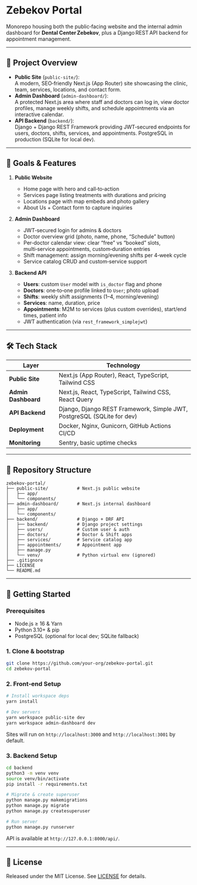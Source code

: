 # Zebekov Portal

Monorepo housing both the public‑facing website and the internal admin dashboard for **Dental Center Zebekov**, plus a Django REST API backend for appointment management.

---

## 🚀 Project Overview

- **Public Site** (`public-site/`):  
  A modern, SEO‑friendly Next.js (App Router) site showcasing the clinic, team, services, locations, and contact form.  
- **Admin Dashboard** (`admin-dashboard/`):  
  A protected Next.js area where staff and doctors can log in, view doctor profiles, manage weekly shifts, and schedule appointments via an interactive calendar.  
- **API Backend** (`backend/`):  
  Django + Django REST Framework providing JWT‑secured endpoints for users, doctors, shifts, services, and appointments. PostgreSQL in production (SQLite for local dev).

---

## 🎯 Goals & Features

1. **Public Website**  
   - Home page with hero and call‑to‑action  
   - Services page listing treatments with durations and pricing  
   - Locations page with map embeds and photo gallery  
   - About Us + Contact form to capture inquiries  

2. **Admin Dashboard**  
   - JWT‑secured login for admins & doctors  
   - Doctor overview grid (photo, name, phone, “Schedule” button)  
   - Per‑doctor calendar view: clear “free” vs “booked” slots, multi‑service appointments, custom‑duration entries  
   - Shift management: assign morning/evening shifts per 4‑week cycle  
   - Service catalog CRUD and custom‑service support  

3. **Backend API**  
   - **Users**: custom `User` model with `is_doctor` flag and phone  
   - **Doctors**: one‑to‑one profile linked to `User`; photo upload  
   - **Shifts**: weekly shift assignments (1–4, morning/evening)  
   - **Services**: name, duration, price  
   - **Appointments**: M2M to services (plus custom overrides), start/end times, patient info  
   - JWT authentication (via `rest_framework_simplejwt`)  

---

## 🛠️ Tech Stack

| Layer               | Technology                                    |
| ------------------- | ---------------------------------------------  |
| **Public Site**     | Next.js (App Router), React, TypeScript, Tailwind CSS |
| **Admin Dashboard** | Next.js, React, TypeScript, Tailwind CSS, React Query |
| **API Backend**     | Django, Django REST Framework, Simple JWT, PostgreSQL (SQLite for dev) |
| **Deployment**      | Docker, Nginx, Gunicorn, GitHub Actions CI/CD |
| **Monitoring**      | Sentry, basic uptime checks                   |

---

## 📁 Repository Structure

```
zebekov-portal/
├── public-site/           # Next.js public website
│   ├── app/
│   └── components/
├── admin-dashboard/       # Next.js internal dashboard
│   ├── app/
│   └── components/
├── backend/               # Django + DRF API
│   ├── backend/           # Django project settings
│   ├── users/             # Custom user & auth
│   ├── doctors/           # Doctor & Shift apps
│   ├── services/          # Service catalog app
│   ├── appointments/      # Appointment app
│   ├── manage.py
│   └── venv/              # Python virtual env (ignored)
├── .gitignore
├── LICENSE
└── README.md
```

---

## 🔧 Getting Started

### Prerequisites

- Node.js ≥ 16 & Yarn  
- Python 3.10+ & pip  
- PostgreSQL (optional for local dev; SQLite fallback)

### 1. Clone & bootstrap

```bash
git clone https://github.com/your‑org/zebekov-portal.git
cd zebekov-portal
```

### 2. Front‑end Setup

```bash
# Install workspace deps
yarn install

# Dev servers
yarn workspace public-site dev
yarn workspace admin-dashboard dev
```

Sites will run on `http://localhost:3000` and `http://localhost:3001` by default.

### 3. Backend Setup

```bash
cd backend
python3 -m venv venv
source venv/bin/activate
pip install -r requirements.txt

# Migrate & create superuser
python manage.py makemigrations
python manage.py migrate
python manage.py createsuperuser

# Run server
python manage.py runserver
```

API is available at `http://127.0.0.1:8000/api/`.

---

## 📄 License

Released under the MIT License. See [LICENSE](LICENSE) for details.
